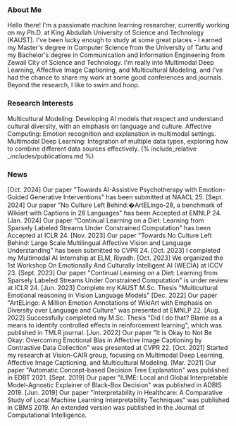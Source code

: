 ### About Me
Hello there! I'm a passionate machine learning researcher, currently working on my Ph.D. at King Abdullah University of Science and Technology (KAUST). I've been lucky enough to study at some great places - I earned my Master's degree in Computer Science from the University of Tartu and my Bachelor's degree in Communication and Information Engineering from Zewail City of Science and Technology. I'm really into Multimodal Deep Learning, Affective Image Captioning, and Multicultural Modeling, and I've had the chance to share my work at some good conferences and journals. Beyond the research, I like to swim and hoop.

### Research Interests
Multicultural Modeling: Developing AI models that respect and understand cultural diversity, with an emphasis on language and culture.
Affective Computing: Emotion recognition and explanation in multimodal settings.
Multimodal Deep Learning: Integration of multiple data types, exploring how to combine different data sources effectively.
{% include_relative _includes/publications.md %}

### News
[Oct. 2024] Our paper "Towards AI-Assistive Psychotherapy with Emotion-Guided Generative Interventions" has been submitted at NAACL 25.
[Sept. 2024] Our paper "No Culture Left Behind:�ArtELingo-28, a benchmark of Wikiart with Captions in 28 Languages" has been Accepted at EMNLP 24.
[Jan. 2024] Our paper "Continual Learning on a Diet: Learning from Sparsely Labeled Streams Under Constrained Computation" has been Accepted at ICLR 24.
[Nov. 2023] Our paper "Towards No Culture Left Behind: Large Scale Multilingual Affective Vision and Language Understanding" has been submitted to CVPR 24.
[Oct. 2023] I completed my Multimodal AI Internship at ELM, Riyadh.
[Oct. 2023] We organized the 1st Workshop On Emotionally And Culturally Intelligent AI (WECIA) at ICCV 23.
[Sept. 2023] Our paper "Continual Learning on a Diet: Learning from Sparsely Labeled Streams Under Constrained Computation" is under review at ICLR 24.
[Jun. 2023] Complete my KAUST M.Sc. Thesis "Multicultural Emotional reasoning in Vision Language Models"
[Dec. 2022] Our paper "ArtELingo: A Million Emotion Annotations of WikiArt with Emphasis on Diversity over Language and Culture" was presented at EMNLP 22.
[Aug. 2022] Successfully completed my M.Sc. Thesis "Did I do that? Blame as a means to identify controlled effects in reinforcement learning", which was published in TMLR journal.
[Jun. 2022] Our paper "It is Okay to Not Be Okay: Overcoming Emotional Bias in Affective Image Captioning by Contrastive Data Collection" was presented at CVPR 22.
[Oct. 2021] Started my research at Vision-CAIR group, focusing on Multimodal Deep Learning, Affective Image Captioning, and Multicultural Modeling.
[Mar. 2021] Our paper "Automatic Concept-based Decision Tree Explanation" was published in EDBT 2021.
[Sept. 2019] Our paper "ILIME: Local and Global Interpretable Model-Agnostic Explainer of Black-Box Decision" was published in ADBIS 2019.
[Jun. 2019] Our paper "Interpretability in Healthcare: A Comparative Study of Local Machine Learning Interpretability Techniques" was published in CBMS 2019. An extended version was published in the Journal of Computational Intelligence.
